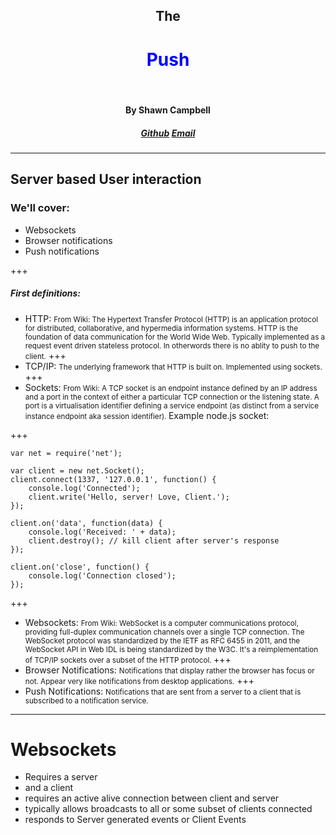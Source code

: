 <style>
.accentWord {
  color: blue;
}
</style>
<center><h2>The</h2><h1 class="accentWord">Push</h1><br /><h4>By Shawn Campbell</h4><h5><a href="https://github.com/jaegerpicker/">Github</a>&nbsp;<a href="mailto:jaegerpicker@gmail.com">Email</a></h5></center>

---

## Server based User interaction

### We'll cover:
* Websockets
* Browser notifications
* Push notifications

+++

##### First definitions:
- HTTP: <!-- .element: class="fragment" --> <small>From Wiki: The Hypertext Transfer Protocol (HTTP) is an application protocol for distributed, collaborative, and hypermedia information systems. HTTP is the foundation of data communication for the World Wide Web. <!-- .element: class="fragment" --> Typically implemented as a request event driven stateless protocol. In otherwords there is no ablity to push to the client.</small>
+++
- TCP/IP: <!-- .element: class="fragment" --> <small>The underlying framework that HTTP is built on. Implemented using sockets.</small>
+++
- Sockets: <!-- .element: class="fragment" --> <small>From Wiki: A TCP socket is an endpoint instance defined by an IP address and a port in the context of either a particular TCP connection or the listening state. A port is a virtualisation identifier defining a service endpoint (as distinct from a service instance endpoint aka session identifier). </small>Example node.js socket:

+++

```
var net = require('net');

var client = new net.Socket();
client.connect(1337, '127.0.0.1', function() {
	console.log('Connected');
	client.write('Hello, server! Love, Client.');
});

client.on('data', function(data) {
	console.log('Received: ' + data);
	client.destroy(); // kill client after server's response
});

client.on('close', function() {
	console.log('Connection closed');
});
```

+++

- Websockets: <!-- .element: class="fragment" --> <small>From Wiki: WebSocket is a computer communications protocol, providing full-duplex communication channels over a single TCP connection. The WebSocket protocol was standardized by the IETF as RFC 6455 in 2011, and the WebSocket API in Web IDL is being standardized by the W3C. <!-- .element: class="fragment" --> It's a reimplementation of TCP/IP sockets over a subset of the HTTP protocol. </small>
+++
- Browser Notifications: <!-- .element: class="fragment" --> <small>Notifications that display rather the browser has focus or not. Appear very like notifications from desktop applications.</small>
+++
- Push Notifications: <!-- .element: class="fragment" --> <small>Notifications that are sent from a server to a client that is subscribed to a notification service.</small>

---

# Websockets
* Requires a server
* and a client
* requires an active alive connection between client and server
* typically allows broadcasts to all or some subset of clients connected
* responds to Server generated events or Client Events
